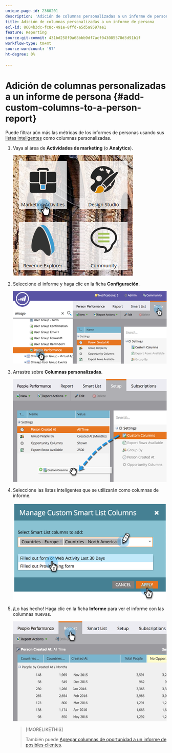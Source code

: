 ```yaml
---
unique-page-id: 2360201
description: 'Adición de columnas personalizadas a un informe de persona: documentos de Marketo, documentación del producto'
title: Adición de columnas personalizadas a un informe de persona
exl-id: 8604b3dc-fc8c-491e-8ffd-a5d5a9597ae1
feature: Reporting
source-git-commit: 431bd258f9a68bbb9df7acf043085578d3d91b1f
workflow-type: tm+mt
source-wordcount: '97'
ht-degree: 0%

---
```


# Adición de columnas personalizadas a un informe de persona {#add-custom-columns-to-a-person-report}

Puede filtrar aún más las métricas de los informes de personas usando sus [listas inteligentes](/help/marketo/product-docs/core-marketo-concepts/smart-lists-and-static-lists/understanding-smart-lists.md) como columnas personalizadas.

1. Vaya al área de **Actividades de marketing** (o **Analytics**).

   ![](assets/ma-1.png)

1. Seleccione el informe y haga clic en la ficha **Configuración**.

   ![](assets/two-1.png)

1. Arrastre sobre **Columnas personalizadas**.

   ![](assets/three-1.png)

1. Seleccione las listas inteligentes que se utilizarán como columnas de informe.

   ![](assets/image2014-9-16-16-3a39-3a34.png)

1. ¡Lo has hecho! Haga clic en la ficha **Informe** para ver el informe con las columnas nuevas.

   ![](assets/five-1.png)

   >[!MORELIKETHIS]
   >
   >También puede [Agregar columnas de oportunidad a un informe de posibles clientes](/help/marketo/product-docs/reporting/basic-reporting/editing-reports/add-opportunity-columns-to-a-lead-report.md).
